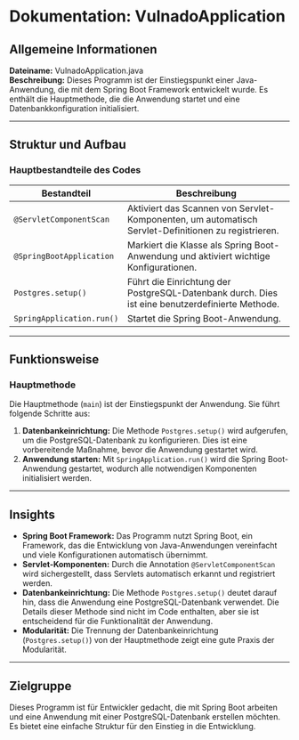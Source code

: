 # Dokumentation: VulnadoApplication

## Allgemeine Informationen

**Dateiname:** VulnadoApplication.java  
**Beschreibung:** Dieses Programm ist der Einstiegspunkt einer Java-Anwendung, die mit dem Spring Boot Framework entwickelt wurde. Es enthält die Hauptmethode, die die Anwendung startet und eine Datenbankkonfiguration initialisiert.

---

## Struktur und Aufbau

### Hauptbestandteile des Codes

| **Bestandteil**            | **Beschreibung**                                                                 |
|----------------------------|---------------------------------------------------------------------------------|
| `@ServletComponentScan`    | Aktiviert das Scannen von Servlet-Komponenten, um automatisch Servlet-Definitionen zu registrieren. |
| `@SpringBootApplication`   | Markiert die Klasse als Spring Boot-Anwendung und aktiviert wichtige Konfigurationen. |
| `Postgres.setup()`         | Führt die Einrichtung der PostgreSQL-Datenbank durch. Dies ist eine benutzerdefinierte Methode. |
| `SpringApplication.run()`  | Startet die Spring Boot-Anwendung.                                              |

---

## Funktionsweise

### Hauptmethode

Die Hauptmethode (`main`) ist der Einstiegspunkt der Anwendung. Sie führt folgende Schritte aus:

1. **Datenbankeinrichtung:** Die Methode `Postgres.setup()` wird aufgerufen, um die PostgreSQL-Datenbank zu konfigurieren. Dies ist eine vorbereitende Maßnahme, bevor die Anwendung gestartet wird.
2. **Anwendung starten:** Mit `SpringApplication.run()` wird die Spring Boot-Anwendung gestartet, wodurch alle notwendigen Komponenten initialisiert werden.

---

## Insights

- **Spring Boot Framework:** Das Programm nutzt Spring Boot, ein Framework, das die Entwicklung von Java-Anwendungen vereinfacht und viele Konfigurationen automatisch übernimmt.
- **Servlet-Komponenten:** Durch die Annotation `@ServletComponentScan` wird sichergestellt, dass Servlets automatisch erkannt und registriert werden.
- **Datenbankeinrichtung:** Die Methode `Postgres.setup()` deutet darauf hin, dass die Anwendung eine PostgreSQL-Datenbank verwendet. Die Details dieser Methode sind nicht im Code enthalten, aber sie ist entscheidend für die Funktionalität der Anwendung.
- **Modularität:** Die Trennung der Datenbankeinrichtung (`Postgres.setup()`) von der Hauptmethode zeigt eine gute Praxis der Modularität.

---

## Zielgruppe

Dieses Programm ist für Entwickler gedacht, die mit Spring Boot arbeiten und eine Anwendung mit einer PostgreSQL-Datenbank erstellen möchten. Es bietet eine einfache Struktur für den Einstieg in die Entwicklung.
